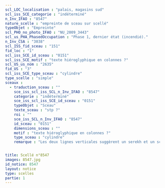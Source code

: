 ```yaml
---
scl_LOC_localisation : "palais, magasins sud"
scl_iss_SCE_categorie : "indéterminé"
n_Inv_IFAO : "8547"
nature_scelle : "empreinte de sceau sur scellé"
typeObjet : "Empreinte"
scl_PHO_no_photo_IFAO : "NU_2009_3443"
scl_us_PHA_PhasedOccupation : "Phase 1, dernier état (incendié)."
n_Inv_CSA : "3038"
scl_ISS_fid_sceau : "151"
fid_loc : "1"
scl_iss_SCE_id_sceau : "0151"
scl_iss_SCE_motif : "texte hiéroglyphique en colonnes ?"
scl_US_us_nom : "2635"
fid_US : "3"
scl_iss_SCE_type_sceau : "cylindre"
type_scelle : "simple"
sceaux :
  - traduction_sceau : ""
    sce_iss_scl_iss_SCL_n_Inv_IFAO : "8547"
    categorie : "indéterminé"
    sce_iss_scl_iss_SCE_id_sceau : "0151"
    typeObjet : "Sceau"
    texte_sceau : "stp ?"
    roi : ""
    sce_iss_SCL_n_Inv_IFAO : "8547"
    id_sceau : "0151"
    dimensions_sceau : ""
    motif : "texte hiéroglyphique en colonnes ?"
    type_sceau : "cylindre"
    remarque : "Les deux lignes verticales suggèrent un serekh et un sceau de chancellerie royale, mais les signes sont de grand module. "


title: Scellé n°8547
images: 8547.jpg
id_notice: 8547
layout: notice
type: scelles
partie: 1
---
```

